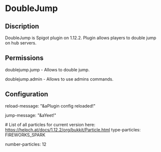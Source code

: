 # DoubleJump 

## Discription

DoubleJump is Spigot plugin on 1.12.2. Plugin allows players to double jump on hub servers. 

## Permissions

doublejump.jump - Allows to double jump.

doublejump.admin - Allows to use admins commands.

## Configuration

reload-message: "&aPlugin config reloaded!"

jump-message: "&aYeet!"

\# List of all particles for current version here: https://helpch.at/docs/1.12.2/org/bukkit/Particle.html
type-particles: FIREWORKS_SPARK 

number-particles: 12
